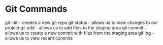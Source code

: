 # Git Commands

git init - creates a new git repo
git status - allows us to view changes to our project
git add - allows us to add files to the staging area
git commit - allows us to create a new commit with files from the staging area
git log - allows us to view recent commits




